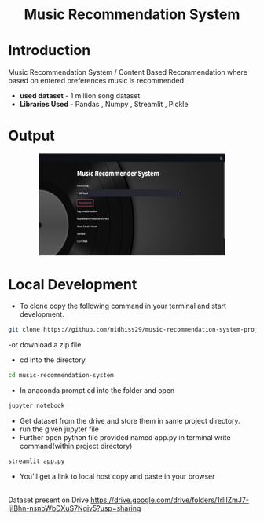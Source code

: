 <h1 align="center"> Music Recommendation System</h1>



# Introduction

Music Recommendation System / Content Based Recommendation where based on entered preferences music is recommended.
- **used dataset** - 1 million song dataset
- **Libraries Used** - Pandas , Numpy , Streamlit , Pickle


# Output
<p align="center">
<img src="./image/image.jpg" alt="o/p" style="width: 75%" />
</p>


# Local Development

- To clone copy the following command in your terminal and start development.

```sh
git clone https://github.com/nidhiss29/music-recommendation-system-project.git
```

-or download a zip file

- cd into the directory

```sh
cd music-recommendation-system
```
- In anaconda prompt cd into the folder and open

```sh
jupyter notebook
```
- Get dataset from the drive and store them in same project directory.
- run the given jupyter file 
- Further open python file provided named app.py in terminal write command(within project directory)
```sh
streamlit app.py
```
- You'll get a link to local host copy and paste in your browser






<br> Dataset present on Drive
https://drive.google.com/drive/folders/1rliIZmJ7-IjIBhn-nsnbWbDXuS7Nqjv5?usp=sharing
